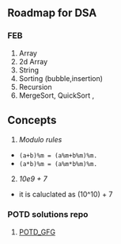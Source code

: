 

## Roadmap for DSA

### FEB

1. Array
2. 2d Array
3. String
4. Sorting (bubble,insertion)
5. Recursion
6. MergeSort, QuickSort , 

## Concepts

1. *Modulo rules*

- `(a+b)%m = (a%m+b%m)%m.`
- `(a*b)%m = (a%m*b%m)%m.`

2. *10e9 + 7*
- it is caluclated as (10^10) + 7


### POTD solutions repo

1. [POTD_GFG](https://github.com/getlost01/gfg-potd)